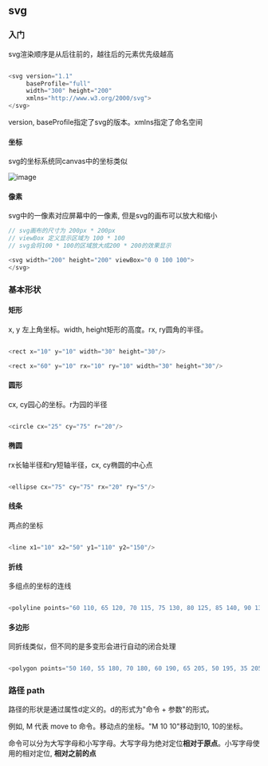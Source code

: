 ## svg

### 入门

svg渲染顺序是从后往前的，越往后的元素优先级越高

```js

<svg version="1.1"
     baseProfile="full"
     width="300" height="200"
     xmlns="http://www.w3.org/2000/svg">
</svg>
```

version, baseProfile指定了svg的版本。xmlns指定了命名空间

#### 坐标

svg的坐标系统同canvas中的坐标类似

![image](https://developer.mozilla.org/@api/deki/files/78/=Canvas_default_grid.png)

#### 像素

svg中的一像素对应屏幕中的一像素, 但是svg的画布可以放大和缩小

```js
// svg画布的尺寸为 200px * 200px
// viewBox 定义显示区域为 100 * 100
// svg会将100 * 100的区域放大成200 * 200的效果显示

<svg width="200" height="200" viewBox="0 0 100 100">
</svg>
```

### 基本形状

#### 矩形

x, y 左上角坐标。width, height矩形的高度。rx, ry圆角的半径。

```js

<rect x="10" y="10" width="30" height="30"/>

<rect x="60" y="10" rx="10" ry="10" width="30" height="30"/>
```

#### 圆形

cx, cy园心的坐标。r为园的半径

```js

<circle cx="25" cy="75" r="20"/>
```

#### 椭圆

rx长轴半径和ry短轴半径，cx, cy椭圆的中心点

```js

<ellipse cx="75" cy="75" rx="20" ry="5"/>
```

#### 线条

两点的坐标

```js

<line x1="10" x2="50" y1="110" y2="150"/>
```

#### 折线

多组点的坐标的连线

```js

<polyline points="60 110, 65 120, 70 115, 75 130, 80 125, 85 140, 90 135, 95 150, 100 145"/>
```

#### 多边形

同折线类似，但不同的是多变形会进行自动的闭合处理

```js

<polygon points="50 160, 55 180, 70 180, 60 190, 65 205, 50 195, 35 205, 40 190, 30 180, 45 180"/>
```

### 路径 path

路径的形状是通过属性d定义的。d的形式为"命令 + 参数"的形式。

例如, M 代表 move to 命令。移动点的坐标。"M 10 10"移动到10, 10的坐标。

命令可以分为大写字母和小写字母。大写字母为绝对定位**相对于原点**。小写字母使用的相对定位, **相对之前的点**


